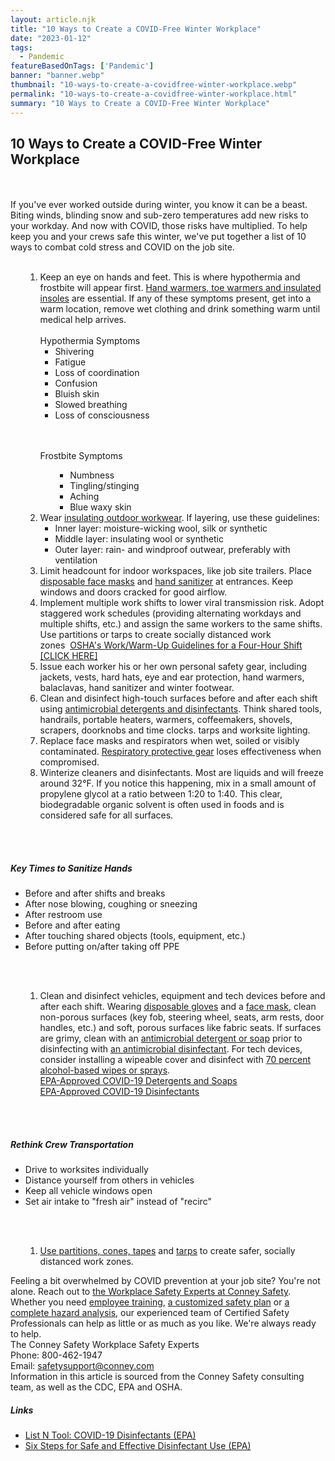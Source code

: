 ```yaml
---
layout: article.njk
title: "10 Ways to Create a COVID-Free Winter Workplace"
date: "2023-01-12"
tags:
  - Pandemic
featureBasedOnTags: ['Pandemic']
banner: "banner.webp"
thumbnail: "10-ways-to-create-a-covidfree-winter-workplace.webp"
permalink: "10-ways-to-create-a-covidfree-winter-workplace.html"
summary: "10 Ways to Create a COVID-Free Winter Workplace"
---
```


<h2 class="intro">10 Ways to Create a COVID-Free Winter Workplace</h2>
<br><br>
If you've ever worked outside during winter, you know it can be a beast. Biting winds, blinding snow and sub-zero temperatures add new risks to your workday. And now with COVID, those risks have multiplied. To help keep you and your crews safe this winter, we've put together a list of 10 ways to combat cold stress and COVID on the job site.
<br><br>
<ol><ol>
<li>Keep an eye on hands and feet. This is where hypothermia and frostbite will appear first. <a href="https://www.conney.com/brands/little-hotties?utm_medium=Winter-Covid&amp;utm_source=Blog&amp;utm_campaign=Little-Hotties" target="_blank">Hand warmers, toe warmers and insulated insoles</a> are essential. If any of these symptoms present, get into a warm location, remove wet clothing and drink something warm until medical help arrives.
<br><br> 
Hypothermia Symptoms
<ul>
<li>Shivering</li>
<li>Fatigue</li>
<li>Loss of coordination</li>
<li>Confusion</li>
<li>Bluish skin</li>
<li>Slowed breathing</li>
<li>Loss of consciousness</li>
</ul>
<br><br>

Frostbite Symptoms
<ul>
<ul>
<li>Numbness</li>
<li>Tingling/stinging</li>
<li>Aching</li>
<li>Blue waxy skin</li>
</ul>
</ul>

</li>
<li>Wear <a href="https://www.conney.com/search/insulated%20clothing?utm_medium=Winter-Covid&amp;utm_source=Blog&amp;utm_campaign=Conney" target="_blank">insulating outdoor workwear</a>. If layering, use these guidelines:
<ul>
<li>Inner layer: moisture-wicking wool, silk or synthetic</li>
<li>Middle layer: insulating wool or synthetic</li>
<li>Outer layer: rain- and windproof outwear, preferably with ventilation</li>
</ul>
</li>
<li>Limit headcount for indoor workspaces, like job site trailers. Place <a href="https://www.conney.com/category/respiratory-protection-pandemic-response?utm_medium=Winter-Covid&amp;utm_source=Blog&amp;utm_campaign=Conney" target="_blank">disposable face masks</a> and <a href="https://www.conney.com/search/hand%20sanitizer?utm_medium=Winter-Covid&amp;utm_source=Blog&amp;utm_campaign=Conney" target="_blank">hand sanitizer</a> at entrances. Keep windows and doors cracked for good airflow.</li>
<li>Implement multiple work shifts to lower viral transmission risk. Adopt staggered work schedules (providing alternating workdays and multiple shifts, etc.) and assign the same workers to the same shifts. Use partitions or tarps to create socially distanced work zones  <a href="https://www.conney.com/websphere/ResourcesTabs/Blogs/Blog16/Images/OSHA-shift-chart.jpg?utm_medium=Winter-Covid&amp;utm_source=Blog&amp;utm_campaign=Conney" target="_blank">OSHA's Work/Warm-Up Guidelines for a Four-Hour Shift [CLICK HERE]</a></li>
<li>Issue each worker his or her own personal safety gear, including jackets, vests, hard hats, eye and ear protection, hand warmers, balaclavas, hand sanitizer and winter footwear.</li>
<li>Clean and disinfect high-touch surfaces before and after each shift using <a href="https://www.conney.com/category/janitorial-supplies-pandemic-response?utm_medium=Winter-Covid&amp;utm_source=Blog&amp;utm_campaign=Conney" target="_blank">antimicrobial detergents and disinfectants</a>. Think shared tools, handrails, portable heaters, warmers, coffeemakers, shovels, scrapers, doorknobs and time clocks. tarps and worksite lighting.</li>
<li>Replace face masks and respirators when wet, soiled or visibly contaminated. <a href="https://www.conney.com/category/respiratory-protection-pandemic-response?utm_medium=Winter-Covid&amp;utm_source=Blog&amp;utm_campaign=Conney" target="_blank">Respiratory protective gear</a> loses effectiveness when compromised.</li>
<li>Winterize cleaners and disinfectants. Most are liquids and will freeze around 32&deg;F. If you notice this happening, mix in a small amount of propylene glycol at a ratio between 1:20 to 1:40. This clear, biodegradable organic solvent is often used in foods and is considered safe for all surfaces.</li>
</ol></ol>
<br><br>
<h5>Key Times to Sanitize Hands </h5>
<ul>
<li>Before and after shifts and breaks</li>
<li>After nose blowing, coughing or sneezing</li>
<li>After restroom use</li>
<li>Before and after eating</li>
<li>After touching shared objects (tools, equipment, etc.)</li>
<li>Before putting on/after taking off PPE</li>
</ul>
<br><br>
<ol><ol>
<li>Clean and disinfect vehicles, equipment and tech devices before and after each shift. Wearing <a href="https://www.conney.com/category/hand-protection-pandemic-response?utm_medium=Winter-Covid&amp;utm_source=Blog&amp;utm_campaign=Conney" target="_blank">disposable gloves</a> and a <a href="https://www.conney.com/category/respiratory-protection-pandemic-response?utm_medium=Winter-Covid&amp;utm_source=Blog&amp;utm_campaign=Conney" target="_blank">face mask</a>, clean non-porous surfaces (key fob, steering wheel, seats, arm rests, door handles, etc.) and soft, porous surfaces like fabric seats. If surfaces are grimy, clean with an <a href="https://www.conney.com/category/janitorial-supplies-pandemic-response?utm_medium=Winter-Covid&amp;utm_source=Blog&amp;utm_campaign=Conney" target="_blank">antimicrobial detergent or soap</a> prior to disinfecting with <a href="https://www.conney.com/category/janitorial-supplies-pandemic-response?utm_medium=Winter-Covid&amp;utm_source=Blog&amp;utm_campaign=Conney" target="_blank">an antimicrobial disinfectant</a>. For tech devices, consider installing a wipeable cover and disinfect with <a href="https://www.conney.com/search/disinfecting%20wipes?utm_medium=Winter-Covid&amp;utm_source=Blog&amp;utm_campaign=Conney" target="_blank">70 percent alcohol-based wipes or sprays</a>.
<br>
<a href="https://cfpub.epa.gov/giwiz/disinfectants/index.cfm" target="_blank">EPA-Approved COVID-19 Detergents and Soaps</a>
<br>
 <a href="https://cfpub.epa.gov/giwiz/disinfectants/index.cfm" target="_blank">EPA-Approved COVID-19 Disinfectants</a></li>
</ol></ol>
<br><br>
<h5>Rethink Crew Transportation</h5>
<ul>
<li>Drive to worksites individually</li>
<li>Distance yourself from others in vehicles</li>
<li>Keep all vehicle windows open</li>
<li>Set air intake to "fresh air" instead of "recirc"</li>
</ul>
<br><br>
<ol><ol>
<li><a href="https://www.conney.com/category/social-distancing?utm_medium=Winter-Covid&amp;utm_source=Blog&amp;utm_campaign=Conney" target="_blank">Use partitions, cones, tapes</a> and <a href="https://www.conney.com/search/tarps?utm_medium=Winter-Covid&amp;utm_source=Blog&amp;utm_campaign=Conney" target="_blank">tarps</a> to create safer, socially distanced work zones.</li>
</ol></ol>

Feeling a bit overwhelmed by COVID prevention at your job site? You're not alone. Reach out to <a href="https://www.conney.com/pages/safetyservices?utm_medium=Winter-Covid&amp;utm_source=Blog&amp;utm_campaign=Conney" target="_blank">the Workplace Safety Experts at Conney Safety</a>. Whether you need <a href="https://www.conney.com/pages/TRAINING?utm_medium=Winter-Covid&amp;utm_source=Blog&amp;utm_campaign=Conney" target="_blank">employee training</a>, <a href="https://www.conney.com/pages/sstprojectmanagement?utm_medium=Winter-Covid&amp;utm_source=Blog&amp;utm_campaign=Conney" target="_blank">a customized safety plan</a> or <a href="https://www.conney.com/pages/SSTFACILITIES?utm_medium=Winter-Covid&amp;utm_source=Blog&amp;utm_campaign=Conney" target="_blank">a complete hazard analysis</a>, our experienced team of Certified Safety Professionals can help as little or as much as you like. We're always ready to help. 
<br>
The Conney Safety Workplace Safety Experts
<br>
Phone: 800-462-1947
<br>
 Email: <a href="mailto:safetysupport@conney.com">safetysupport@conney.com</a> 
<br>
Information in this article is sourced from the Conney Safety consulting team, as well as the CDC, EPA and OSHA. 
<h5>Links</h5>
<ul>
<li><a href="https://cfpub.epa.gov/giwiz/disinfectants/index.cfm" target="_blank">List N Tool: COVID-19 Disinfectants (EPA)</a></li>
<li><a href="https://www.epa.gov/sites/production/files/2020-04/documents/disinfectants-onepager.pdf" target="_blank">Six Steps for Safe and Effective Disinfectant Use (EPA)</a></li>
</ul>
